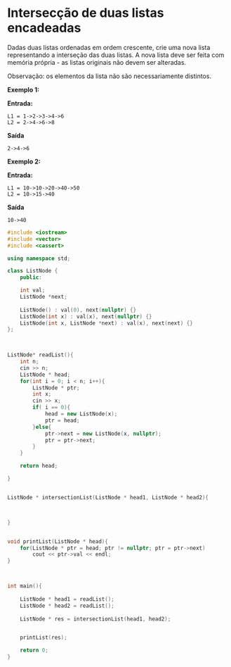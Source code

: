 # Intersecção de duas listas encadeadas

Dadas duas listas ordenadas em ordem crescente, crie uma nova lista representando a interseção das duas listas. A nova lista deve ser feita com memória própria - as listas originais não devem ser alteradas.

Observação: os elementos da lista não são necessariamente distintos.


**Exemplo 1:**

**Entrada:**
```
L1 = 1->2->3->4->6
L2 = 2->4->6->8
```
**Saída**
```
2->4->6
```





**Exemplo 2:**

**Entrada:**
```
L1 = 10->10->20->40->50
L2 = 10->15->40
```
**Saída**
```
10->40
```








```C++
#include <iostream>
#include <vector>
#include <cassert>

using namespace std;

class ListNode {
    public:

    int val;
    ListNode *next;
    
    ListNode() : val(0), next(nullptr) {}
    ListNode(int x) : val(x), next(nullptr) {}
    ListNode(int x, ListNode *next) : val(x), next(next) {} 
};

 

ListNode* readList(){
    int n;
    cin >> n;
    ListNode * head;
    for(int i = 0; i < n; i++){
        ListNode * ptr;
        int x;
        cin >> x;
        if( i == 0){
            head = new ListNode(x);
            ptr = head;
        }else{
            ptr->next = new ListNode(x, nullptr);
            ptr = ptr->next;
        }
    }

    return head;

}


ListNode * intersectionList(ListNode * head1, ListNode * head2){



}


void printList(ListNode * head){
    for(ListNode * ptr = head; ptr != nullptr; ptr = ptr->next)
        cout << ptr->val << endl;
}



int main(){
    
    ListNode * head1 = readList();
    ListNode * head2 = readList();
     
    ListNode * res = intersectionList(head1, head2);


    printList(res);

    return 0;    
}



```



